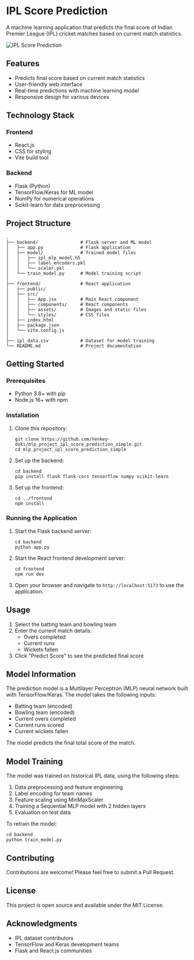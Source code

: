 # IPL Score Prediction

A machine learning application that predicts the final score of Indian Premier League (IPL) cricket matches based on current match statistics.

![IPL Score Prediction](https://raw.githubusercontent.com/Venkey-doki/mlp_project_ipl_score_prediction_simple/main/frontend/src/assets/ipl_logo.png)

## Features

- Predicts final score based on current match statistics
- User-friendly web interface
- Real-time predictions with machine learning model
- Responsive design for various devices

## Technology Stack

### Frontend
- React.js
- CSS for styling
- Vite build tool

### Backend
- Flask (Python)
- TensorFlow/Keras for ML model
- NumPy for numerical operations
- Scikit-learn for data preprocessing

## Project Structure

```
.
├── backend/                # Flask server and ML model
│   ├── app.py              # Flask application
│   ├── model/              # Trained model files
│   │   ├── ipl_mlp_model.h5
│   │   ├── label_encoders.pkl
│   │   └── scaler.pkl
│   └── train_model.py      # Model training script
│
├── frontend/               # React application
│   ├── public/
│   ├── src/
│   │   ├── App.jsx         # Main React component
│   │   ├── components/     # React components
│   │   ├── assets/         # Images and static files
│   │   └── styles/         # CSS files
│   ├── index.html
│   ├── package.json
│   └── vite.config.js
│
├── ipl_data.csv            # Dataset for model training
└── README.md               # Project documentation
```

## Getting Started

### Prerequisites

- Python 3.8+ with pip
- Node.js 16+ with npm

### Installation

1. Clone this repository:
   ```
   git clone https://github.com/Venkey-doki/mlp_project_ipl_score_prediction_simple.git
   cd mlp_project_ipl_score_prediction_simple
   ```

2. Set up the backend:
   ```
   cd backend
   pip install flask flask-cors tensorflow numpy scikit-learn
   ```

3. Set up the frontend:
   ```
   cd ../frontend
   npm install
   ```

### Running the Application

1. Start the Flask backend server:
   ```
   cd backend
   python app.py
   ```

2. Start the React frontend development server:
   ```
   cd frontend
   npm run dev
   ```

3. Open your browser and navigate to `http://localhost:5173` to use the application.

## Usage

1. Select the batting team and bowling team
2. Enter the current match details:
   - Overs completed
   - Current runs
   - Wickets fallen
3. Click "Predict Score" to see the predicted final score

## Model Information

The prediction model is a Multilayer Perceptron (MLP) neural network built with TensorFlow/Keras. The model takes the following inputs:
- Batting team (encoded)
- Bowling team (encoded)
- Current overs completed
- Current runs scored
- Current wickets fallen

The model predicts the final total score of the match.

## Model Training

The model was trained on historical IPL data, using the following steps:
1. Data preprocessing and feature engineering
2. Label encoding for team names
3. Feature scaling using MinMaxScaler
4. Training a Sequential MLP model with 2 hidden layers
5. Evaluation on test data

To retrain the model:
```
cd backend
python train_model.py
```

## Contributing

Contributions are welcome! Please feel free to submit a Pull Request.

## License

This project is open source and available under the MIT License.

## Acknowledgments

- IPL dataset contributors
- TensorFlow and Keras development teams
- Flask and React.js communities